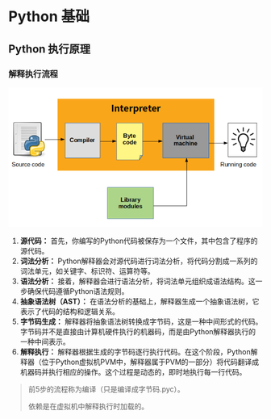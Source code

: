# Python 基础

## Python 执行原理

### 解释执行流程

![](imgs/python-execution-process.png)

1. **源代码：** 首先，你编写的Python代码被保存为一个文件，其中包含了程序的源代码。
2. **词法分析：** Python解释器会对源代码进行词法分析，将代码分割成一系列的词法单元，如关键字、标识符、运算符等。
3. **语法分析：** 接着，解释器会进行语法分析，将词法单元组织成语法结构。这一步确保代码遵循Python语法规则。
4. **抽象语法树（AST）：** 在语法分析的基础上，解释器生成一个抽象语法树，它表示了代码的结构和逻辑关系。
5. **字节码生成：** 解释器将抽象语法树转换成字节码，这是一种中间形式的代码。字节码并不是直接由计算机硬件执行的机器码，而是由Python解释器执行的一种中间表示。
6. **解释执行：** 解释器根据生成的字节码逐行执行代码。在这个阶段，Python解释器（位于Python虚拟机PVM中，解释器属于PVM的一部分）将代码翻译成机器码并执行相应的操作。这个过程是动态的，即时地执行每一行代码。

> 前5步的流程称为编译（只是编译成字节码.pyc）。
>
> 依赖是在虚拟机中解释执行时加载的。